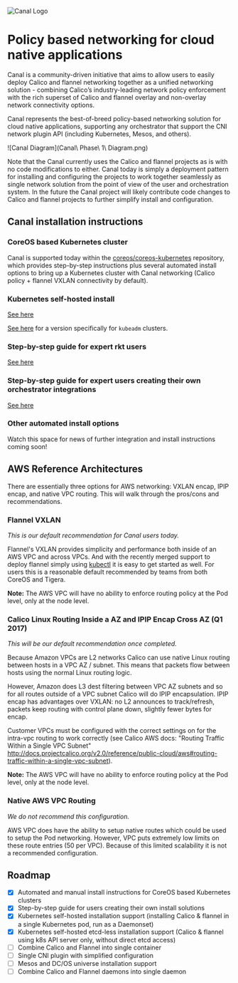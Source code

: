 
![Canal Logo](https://github.com/projectcalico/canal/raw/master/logos/canal-logo-type-full-color%20328x184.png)

# Policy based networking for cloud native applications

Canal is a community-driven initiative that aims to allow users to easily deploy Calico and flannel networking together as a unified networking solution - combining Calico’s industry-leading network policy enforcement with the rich superset of Calico and flannel overlay and non-overlay network connectivity options.

Canal represents the best-of-breed policy-based networking solution for cloud native applications, supporting any orchestrator that support the CNI network plugin API (including Kubernetes, Mesos, and others).

![Canal Diagram](Canal\ Phase\ 1\ Diagram.png)

Note that the Canal currently uses the Calico and flannel projects as is with no code modifications to either. Canal today is simply a deployment pattern for installing and configuring the projects to work together seamlessly as single network solution from the point of view of the user and orchestration system. In the future the Canal project will likely contribute code changes to Calico and flannel projects to further simplify install and configuration.

## Canal installation instructions

### CoreOS based Kubernetes cluster
Canal is supported today within the [coreos/coreos-kubernetes](https://github.com/coreos/coreos-kubernetes) repository, which provides step-by-step instructions plus several automated install options to bring up a Kubernetes cluster with Canal networking (Calico policy + flannel VXLAN connectivity by default).

### Kubernetes self-hosted install
[See here](k8s-install/README.md)

[See here](k8s-install/kubeadm/README.md) for a version specifically for `kubeadm` clusters.

### Step-by-step guide for expert rkt users
[See here](InstallGuide.md)

### Step-by-step guide for expert users creating their own orchestrator integrations
[See here](OrchestratorIntegration.md)

### Other automated install options
Watch this space for news of further integration and install instructions coming soon!

## AWS Reference Architectures

There are essentially three options for AWS networking: VXLAN encap, IPIP encap, and native VPC routing. This will walk through the pros/cons and recommendations.

### Flannel VXLAN

*This is our default recommendation for Canal users today.*

Flannel's VXLAN provides simplicity and performance both inside of an AWS VPC and across VPCs. And with the recently merged support to deploy flannel simply using [kubectl](https://github.com/coreos/flannel/issues/587) it is easy to get started as well. For users this is a reasonable default recommended by teams from both CoreOS and Tigera.

**Note:** The AWS VPC will have no ability to enforce routing policy at the Pod level, only at the node level.

### Calico Linux Routing Inside a AZ and IPIP Encap Cross AZ (Q1 2017)

*This will be our default recommendation once completed.*

Because Amazon VPCs are L2 networks Calico can use native Linux routing between hosts in a VPC AZ / subnet. This means that packets flow between hosts using the normal Linux routing logic.

However, Amazon does L3 dest filtering between VPC AZ subnets and so for all routes outside of a VPC subnet Calico will do IPIP encapsulation. IPIP encap has advantages over VXLAN: no L2 announces to track/refresh, packets keep routing with control plane down, slightly fewer bytes for encap.

Customer VPCs must be configured with the correct settings on for the intra-vpc routing to work correctly (see Calico AWS docs: "Routing Traffic Within a Single VPC Subnet" http://docs.projectcalico.org/v2.0/reference/public-cloud/aws#routing-traffic-within-a-single-vpc-subnet).

**Note:** The AWS VPC will have no ability to enforce routing policy at the Pod level, only at the node level.

### Native AWS VPC Routing

*We do not recommend this configuration.*

AWS VPC does have the ability to setup native routes which could be used to setup the Pod networking. However, VPC puts extremely low limits on these route entries (50 per VPC). Because of this limited scalability it is not a recommended configuration.

## Roadmap
- [x] Automated and manual install instructions for CoreOS based Kubernetes clusters
- [x] Step-by-step guide for users creating their own install solutions
- [x] Kubernetes self-hosted installation support (installing Calico & flannel in a single Kubernetes pod, run as a Daemonset)
- [x] Kubernetes self-hosted etcd-less installation support (Calico & flannel using k8s API server only, without direct etcd access)
- [ ] Combine Calico and Flannel into single container
- [ ] Single CNI plugin with simplified configuration
- [ ] Mesos and DC/OS universe installation support
- [ ] Combine Calico and Flannel daemons into single daemon
